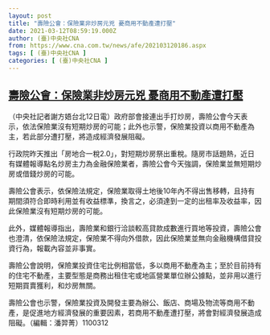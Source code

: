 ```yaml
---
layout: post
title: "壽險公會：保險業非炒房元兇 憂商用不動產遭打壓"
date: 2021-03-12T08:59:19.000Z
author: (臺)中央社CNA
from: https://www.cna.com.tw/news/afe/202103120186.aspx
tags: [ (臺)中央社CNA ]
categories: [ (臺)中央社CNA ]
---
```

<!--1615539559000-->
[壽險公會：保險業非炒房元兇 憂商用不動產遭打壓](https://www.cna.com.tw/news/afe/202103120186.aspx)
------

<div>
<div></div><div class="paragraph"><p>（中央社記者謝方娪台北12日電）政府部會接連出手打炒房，壽險公會今天表示，依法保險業沒有短期炒房的可能；此外也示警，保險業投資以商用不動產為主，若此部分遭打壓，將造成經濟發展阻礙。</p><p>行政院昨天推出「房地合一稅2.0」，對短期炒房祭出重稅。隨房市話題熱，近日有媒體報導點名炒房主力為金融保險業者，壽險公會今天強調，保險業並無短期炒房或借錢炒房的可能。</p><p>壽險公會表示，依保險法規定，保險業取得土地後10年內不得出售移轉，且持有期間須符合即時利用並有收益標準，換言之，必須達到一定的出租率及收益率，因此保險業沒有短期炒房的可能。</p><p>此外，媒體報導指出，壽險業和銀行洽談較高貸款成數進行買地等投資，壽險公會也澄清，依保險法規定，保險業不得向外借款，因此保險業並無向金融機構借貸投資行為，報載內容並非事實。</p><p>壽險公會說明，保險業投資住宅比例相當低，多以商用不動產為主；至於目前持有的住宅不動產，主要型態是商務出租住宅或地區營業單位辦公據點，並非用以進行短期買賣獲利，和炒房無關。</p><p>壽險公會也示警，保險業投資及開發主要為辦公、飯店、商場及物流等商用不動產，是促進地方經濟發展的重要因素，若商用不動產遭打壓，將會對經濟發展造成阻礙。（編輯：潘羿菁）1100312</p></div>
</div>
